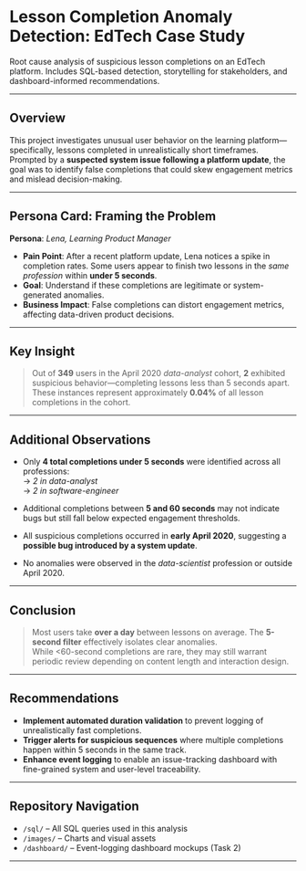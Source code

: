 # Lesson Completion Anomaly Detection: EdTech Case Study

Root cause analysis of suspicious lesson completions on an EdTech platform. Includes SQL-based detection, storytelling for stakeholders, and dashboard-informed recommendations.

---

## Overview

This project investigates unusual user behavior on the learning platform—specifically, lessons completed in unrealistically short timeframes. Prompted by a **suspected system issue following a platform update**, the goal was to identify false completions that could skew engagement metrics and mislead decision-making.

---

## Persona Card: Framing the Problem

**Persona**: *Lena, Learning Product Manager*
- **Pain Point**: After a recent platform update, Lena notices a spike in completion rates. Some users appear to finish two lessons in the *same profession* within **under 5 seconds**.
- **Goal**: Understand if these completions are legitimate or system-generated anomalies.
- **Business Impact**: False completions can distort engagement metrics, affecting data-driven product decisions.

---

## Key Insight

> Out of **349** users in the April 2020 *data-analyst* cohort, **2** exhibited suspicious behavior—completing lessons less than 5 seconds apart.  
> These instances represent approximately **0.04%** of all lesson completions in the cohort.

---

## Additional Observations

- Only **4 total completions under 5 seconds** were identified across all professions:  
  → *2 in data-analyst*  
  → *2 in software-engineer*

- Additional completions between **5 and 60 seconds** may not indicate bugs but still fall below expected engagement thresholds.
- All suspicious completions occurred in **early April 2020**, suggesting a **possible bug introduced by a system update**.
- No anomalies were observed in the *data-scientist* profession or outside April 2020.

---

## Conclusion

> Most users take **over a day** between lessons on average. The **5-second filter** effectively isolates clear anomalies.  
> While <60-second completions are rare, they may still warrant periodic review depending on content length and interaction design.

---

## Recommendations

- **Implement automated duration validation** to prevent logging of unrealistically fast completions.
- **Trigger alerts for suspicious sequences** where multiple completions happen within 5 seconds in the same track.
- **Enhance event logging** to enable an issue-tracking dashboard with fine-grained system and user-level traceability.

---

## Repository Navigation

- `/sql/` – All SQL queries used in this analysis
- `/images/` – Charts and visual assets
- `/dashboard/` – Event-logging dashboard mockups (Task 2)

---

